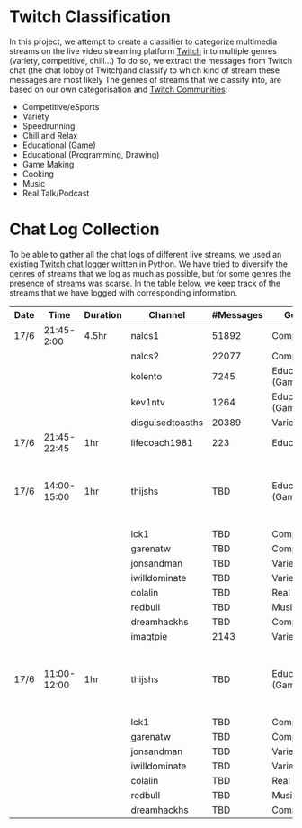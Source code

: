# Twitch Classification
In this project, we attempt to create a classifier to categorize multimedia streams on the live video streaming platform [Twitch](https://www.twitch.tv/) into multiple genres (variety, competitive, chill...)
To do so, we extract the messages from Twitch chat (the chat lobby of Twitch)and classify to which kind of stream these messages are most likely 
The genres of streams that we classify into, are based on our own categorisation and [Twitch Communities](https://www.twitch.tv/directory/communities):
- Competitive/eSports
- Variety
- Speedrunning
- Chill and Relax
- Educational (Game)
- Educational (Programming, Drawing)
- Game Making
- Cooking
- Music
- Real Talk/Podcast

# Chat Log Collection
To be able to gather all the chat logs of different live streams, we used an existing [Twitch chat logger](https://github.com/bernardopires/twitch-chat-logger) written in Python. 
We have tried to diversify the genres of streams that we log as much as possible, but for some genres the presence of streams was scarse.
In the table below, we keep track of the streams that we have logged with corresponding information.

| Date | Time | Duration | Channel | #Messages | Genre | Comments | #Viewers | ... |
|------|------|----------|---------|-----------|-------|----------|----------|-----|
|17/6|21:45-2:00|4.5hr|nalcs1|51892|Competitive||||
||||nalcs2|22077|Competitive||| |
||||kolento|7245|Educational (Game)||| |
||||kev1ntv|1264|Educational (Game)||| |
||||disguisedtoasths|20389|Variety||||
|17/6|21:45-22:45|1hr|lifecoach1981|223|Educational||| |
|17/6|14:00-15:00|1hr|thijshs |TBD|Educational (Game)|Might have stopped earlier due to machine falling asleep|||
||||lck1|TBD|Competitive|''|||
||||garenatw |TBD|Competitive|''|||
||||jonsandman |TBD|Variety|''|||
||||iwilldominate |TBD|Variety?|''|||
||||colalin |TBD|Real Talk|''|||
||||redbull |TBD|Music|''|||
||||dreamhackhs |TBD|Competitive|''|||
||||imaqtpie|2143|Variety?|''|||
|17/6|11:00-12:00|1hr|thijshs|TBD|Educational (Game)|Might have stopped earlier due to machine falling asleep|||
||||lck1|TBD|Competitive|''|||
||||garenatw|TBD|Competitive|''|||
||||jonsandman|TBD|Variety|''|||
||||iwilldominate|TBD|Variety?|''|||
||||colalin|TBD|Real Talk|''|||
||||redbull|TBD|Music|''|||
||||dreamhackhs|TBD|Competitive|''|||
